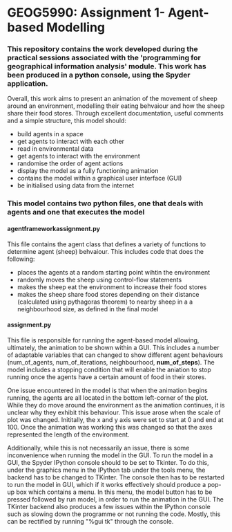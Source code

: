 # GEOG5990: Assignment 1- Agent-based Modelling

### This repository contains the work developed during the practical sessions associated with the 'programming for geographical information analysis' module. This work has been produced in a python console, using the Spyder application.

Overall, this work aims to present an animation of the movement of sheep around an environment, modelling their eating behvaiour and how the sheep share their food stores. Through excellent documentation, useful comments and a simple structure, this model should:

* build agents in a space
* get agents to interact with each other
* read in environmental data
* get agents to interact with the environment
* randomise the order of agent actions
* display the model as a fully functioning animation
* contains the model within a graphical user interface (GUI)
* be initialised using data from the internet

### This model contains two python files, one that deals with agents and one that executes the model

#### agentframeworkassignment.py

This file contains the agent class that defines a variety of functions to determine agent (sheep) behvaiour.
This includes code that does the following:

* places the agents at a random starting point wihtin the environment
* randomly moves the sheep using control-flow statements
* makes the sheep eat the environment to increase their food stores
* makes the sheep share food stores depending on their distance (calculated using pythagoras theorem) to nearby sheep in a a neighbourhood size, as defined in the final model

#### assignment.py

This file is responsible for running the agent-based model allowing, ultimately, the animation to be shown within a GUI. This includes a number of adaptable variables that can changed to show different agent behaviours (num_of_agents, num_of_iterations, neighbourhood, **num_of_steps**). The model includes a stopping condition that will enable the aniation to stop running once the agents have a certain amount of food in their stores.

One issue encountered in the model is that when the animation begins running, the agents are all located in the bottom left-corner of the plot. While they do move around the environment as the animation continues, it is unclear why they exhibit this behaviour. This issue arose when the scale of plot was changed. Inititally, the x and y axis were set to start at 0 and end at 100. Once the animation was working this was changed so that the axes represented the length of the environment.

Additionally, while this is not necessarily an issue, there is some inconvenience when running the model in the GUI. To run the model in a GUI, the Spyder IPython console should to be set to Tkinter. To do this, under the graphics menu in the IPython tab under the tools menu, the backend has to be changed to TKinter. The console then has to be restarted to run the model in GUI, which if it works effectively should produce a pop-up box which contains a menu. In this menu, the model button has to be pressed followed by run model, in order to run the animation in the GUI. The TKinter backend also produces a few issues within the IPython console such as slowing down the programme or not running the code. Mostly, this can be rectified by running "%gui tk" through the console.
